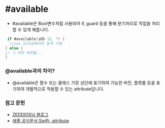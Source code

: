 # #available

- #available은 Bool변수처럼 사용되어 if, guard 등을 통해 분기처리로 작업을 처리할 수 있게 해줍니다.

```swift
 if #available(iOS 12, *) {
  //ios 12이상에서의 동작 구현
} else {
// 그 미만 버전들...
}
```

### @available과의 차이?
- @available은 함수 또는 클래스 가장 상단에 표기하여 가능한 버전, 플랫폼 등을 표기하여 개별적으로 적용할 수 있는 attribute입니다.

 

### 참고 문헌
- [ZEDDIOS님 블로그](https://zeddios.tistory.com/647)
- [애플 공식문서 Swift- attribute](https://docs.swift.org/swift-book/documentation/the-swift-programming-language/attributes/#available)
